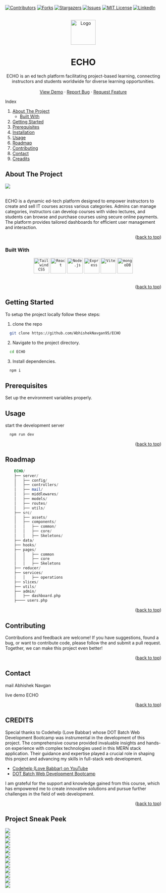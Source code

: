 [![Contributors][contributors-shield]][contributors-url]
[![Forks][forks-shield]][forks-url]
[![Stargazers][stars-shield]][stars-url]
[![Issues][issues-shield]][issues-url]
[![MIT License][license-shield]][license-url]
[![LinkedIn][linkedin-shield]][linkedin-url]

<br />
<div align="center">
  <a href="https://echo-an.netlify.app">
    <img src="public/favicon.png" alt="Logo" width="80" height="80">
  </a>

  <h1 align="center">ECHO</h1>

  <p align="center">
    ECHO is an ed tech platform facilitating project-based learning, connecting instructors and students worldwide for diverse learning opportunities.
    <br />
    <br />
    <a href="https://echo-an.netlify.app">View Demo</a>
    ·
    <a href="mailto:navganabhishek90@gmail.com">Report Bug</a>
    ·
    <a href="mailto:navganabhishek90@gmail.com">Request Feature</a>
  </p>
</div>

  <p>Index</p>
  <ol>
    <li>
      <a href="#about-the-project">About The Project</a>
      <ul>
        <li><a href="#built-with">Built With</a></li>
      </ul>
    </li>
    <li><a href="#getting-started">Getting Started</a></li>
    <li><a href="#prerequisites">Prerequisites</a></li>
    <li><a href="#installation">Installation</a></li>
    <li><a href="#usage">Usage</a></li>
    <li><a href="#roadmap">Roadmap</a></li>
    <li><a href="#contributing">Contributing</a></li>
    <li><a href="#contact">Contact</a></li>
    <li><a href="#acknowledgments">Creadits</a></li>
  </ol>

<!-- ABOUT THE PROJECT -->

## About The Project

<a>
    <img src="public/hompage.png">
</a>

<br>
<br>

ECHO is a dynamic ed-tech platform designed to empower instructors to create and sell IT courses across various categories. Admins can manage categories, instructors can develop courses with video lectures, and students can browse and purchase courses using secure online payments. The platform provides tailored dashboards for efficient user management and interaction.

<p align="right">(<a href="#readme-top">back to top</a>)</p>

### Built With

<div align="center">
	<code><img width="50" src="https://user-images.githubusercontent.com/25181517/202896760-337261ed-ee92-4979-84c4-d4b829c7355d.png" alt="Tailwind CSS" title="Tailwind CSS"/></code>
	<code><img width="50" src="https://user-images.githubusercontent.com/25181517/183897015-94a058a6-b86e-4e42-a37f-bf92061753e5.png" alt="React" title="React"/></code>
	<code><img width="50" src="https://user-images.githubusercontent.com/25181517/183568594-85e280a7-0d7e-4d1a-9028-c8c2209e073c.png" alt="Node.js" title="Node.js"/></code>
	<code><img width="50" src="https://user-images.githubusercontent.com/25181517/183859966-a3462d8d-1bc7-4880-b353-e2cbed900ed6.png" alt="Express" title="Express"/></code>
	<code><img width="50" src="https://github-production-user-asset-6210df.s3.amazonaws.com/62091613/261395532-b40892ef-efb8-4b0e-a6b5-d1cfc2f3fc35.png" alt="Vite" title="Vite"/></code>
	<code><img width="50" src="https://user-images.githubusercontent.com/25181517/182884177-d48a8579-2cd0-447a-b9a6-ffc7cb02560e.png" alt="mongoDB" title="mongoDB"/></code>
</div>

<br>

<p align="right">(<a href="#readme-top">back to top</a>)</p>

## Getting Started

To setup the project locally follow these steps:

1. clone the repo

```sh
  git clone https://github.com/AbhishekNavgan95/ECHO
```

2. Navigate to the project directory.

```sh
  cd ECHO
```

3. Install dependencies.

```sh
  npm i
```

## Prerequisites

Set up the environment variables properly.

## Usage

start the development server

```sh
  npm run dev
```

<p align="right">(<a href="#readme-top">back to top</a>)</p>

## Roadmap

```php
    ECHO/
    ├── server/
    │   ├── config/
    │   ├── controllers/
    │   ├── mail/
    │   ├── middlewares/
    │   ├── models/
    │   ├── routes/
    │   ├── utils/
    ├── src/
    │   ├── assets/
    │   ├── components/
    │   │   ├── common/
    │   │   ├── core/
    │   │   ├── Skeletons/
    ├── data/
    ├── hooks/
    ├── pages/
    │   │   ├── common
    │   │   ├── core
    │   │   ├── Skeletons
    ├── reducer/
    ├── services/
    │   │   ├── operations
    ├── slices/
    ├── utils/
    ├── admin/
    │   ├── dashboard.php
    ├──── users.php

```

<p align="right">(<a href="#readme-top">back to top</a>)</p>

## Contributing

Contributions and feedback are welcome! If you have suggestions, found a bug, or want to contribute code, please follow the and submit a pull request. Together, we can make this project even better!

<p align="right">(<a href="#readme-top">back to top</a>)</p>

## Contact

mail <a src="mailto:navganabhishek90@gmail.com">Abhishek Navgan</a>

live demo <a src="https://echo-an.netlify.app/">ECHO</a>

<p align="right">(<a href="#readme-top">back to top</a>)</p>

## CREDITS

Special thanks to Codehelp (Love Babbar) whose DOT Batch Web Development Bootcamp was instrumental in the development of this project. The comprehensive course provided invaluable insights and hands-on experience with complex technologies used in this MERN stack application. Their guidance and expertise played a crucial role in shaping this project and advancing my skills in full-stack web development.

- [Codehelp (Love Babbar) on YouTube](https://youtube.com/@LoveBabbar?si=QNqSbThnoxBSA2Cj)
- [DOT Batch Web Development Bootcamp](https://www.codehelp.in/course/web-development-bootcamp)

I am grateful for the support and knowledge gained from this course, which has empowered me to create innovative solutions and pursue further challenges in the field of web development.

<p align="right">(<a href="#readme-top">back to top</a>)</p>

<!-- MARKDOWN LINKS & IMAGES -->
<!-- https://www.markdownguide.org/basic-syntax/#reference-style-links -->

[contributors-shield]: https://img.shields.io/github/contributors/othneildrew/Best-README-Template.svg?style=for-the-badge
[contributors-url]: https://github.com/othneildrew/Best-README-Template/graphs/contributors
[forks-shield]: https://img.shields.io/github/forks/othneildrew/Best-README-Template.svg?style=for-the-badge
[forks-url]: https://github.com/othneildrew/Best-README-Template/network/members
[stars-shield]: https://img.shields.io/github/stars/othneildrew/Best-README-Template.svg?style=for-the-badge
[stars-url]: https://github.com/othneildrew/Best-README-Template/stargazers
[issues-shield]: https://img.shields.io/github/issues/othneildrew/Best-README-Template.svg?style=for-the-badge
[issues-url]: https://github.com/othneildrew/Best-README-Template/issues
[license-shield]: https://img.shields.io/github/license/othneildrew/Best-README-Template.svg?style=for-the-badge
[license-url]: https://github.com/othneildrew/Best-README-Template/blob/master/LICENSE.txt
[linkedin-shield]: https://img.shields.io/badge/-LinkedIn-black.svg?style=for-the-badge&logo=linkedin&colorB=555
[linkedin-url]: https://linkedin.com/in/othneildrew
[product-screenshot]: images/screenshot.png
[Next.js]: https://img.shields.io/badge/next.js-000000?style=for-the-badge&logo=nextdotjs&logoColor=white
[Next-url]: https://nextjs.org/
[React.js]: https://img.shields.io/badge/React-20232A?style=for-the-badge&logo=react&logoColor=61DAFB
[React-url]: https://reactjs.org/
[Vue.js]: https://img.shields.io/badge/Vue.js-35495E?style=for-the-badge&logo=vuedotjs&logoColor=4FC08D
[Vue-url]: https://vuejs.org/
[Angular.io]: https://img.shields.io/badge/Angular-DD0031?style=for-the-badge&logo=angular&logoColor=white
[Angular-url]: https://angular.io/
[Svelte.dev]: https://img.shields.io/badge/Svelte-4A4A55?style=for-the-badge&logo=svelte&logoColor=FF3E00
[Svelte-url]: https://svelte.dev/
[Laravel.com]: https://img.shields.io/badge/Laravel-FF2D20?style=for-the-badge&logo=laravel&logoColor=white
[Laravel-url]: https://laravel.com
[Bootstrap.com]: https://img.shields.io/badge/Bootstrap-563D7C?style=for-the-badge&logo=bootstrap&logoColor=white
[Bootstrap-url]: https://getbootstrap.com
[JQuery.com]: https://img.shields.io/badge/jQuery-0769AD?style=for-the-badge&logo=jquery&logoColor=white
[JQuery-url]: https://jquery.com

## Project Sneak Peek

<img src="public/hompage.png">
<br>
<img src="public/aboutpage.png">
<br>
<img src="public/contactpage.png">
<br>
<img src="public/catalogpage.png">
<br>
<img src="public/coursedetailspage.png">
<br>
<img src="public/createcoursepage.png">
<br>
<img src="public/dashboardpage.png">
<br>
<img src="public/enrolledcoursespage.png">
<br>
<img src="public/mycoursespage.png">
<br>
<img src="public/myprofilepage.png">
<br>
<img src="public/settingspage.png">
<br>
<img src="public/viewcoursepage.png">
